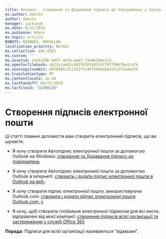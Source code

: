 ```yaml
---
title: Алхімія - створення та Додавання підпису до повідомлень у програмі Outlook
ms.author: daeite
author: daeite
manager: jackiesm
ms.date: 8/21/2018
ms.audience: Admin
ms.topic: article
ROBOTS: NOINDEX, NOFOLLOW
localization_priority: Normal
ms.collection: Adm_O365
ms.custom: ''
ms.assetid: e1d1258b-6057-4ef9-ae67-f3e0e2bbe1c4
ms.openlocfilehash: da21e1a463c4d1fdf0160519f79ff99b7be3ca74
ms.sourcegitcommit: 9d78905c512192ffc4675468abd2efc5f2e4baf4
ms.translationtype: MT
ms.contentlocale: uk-UA
ms.lasthandoff: 04/23/2019
ms.locfileid: "32398135"
---
```

# <a name="creating-email-signatures"></a>Створення підписів електронної пошти

Ці статті повинні допомогти вам створити електронний підписів, що ви шукаєте.
  
- Я хочу створити Автопідпис електронної пошти за допомогою Outlook на Windows: [створення та Додавання підпису до повідомлень](https://support.office.com/article/8ee5d4f4-68fd-464a-a1c1-0e1c80bb27f2.aspx)
    
- Я хочу створити Автопідпис електронної пошти за допомогою Outlook в Інтернеті: [створити і додати підпис електронної пошти в Outlook на веб-](https://support.office.com/article/5ff9dcfd-d3f1-447b-b2e9-39f91b074ea3.aspx)
    
- Я хочу створити підпис електронної пошти, використовуючи Outlook.com: [створити і додати підпис електронної пошти Outlook.com, у](https://support.office.com/article/776d9006-abdf-444e-b5b7-a61821dff034.aspx)
    
- Я хочу, щоб створити глобальне електронної підписом для всі листи, відправлені від моєї компанії: [створення підписів всієї організації та застереження у службі Office 365](https://support.office.com/article/2d75860f-c527-4352-a7f6-73eba54c0c72.aspx)
    
 **Порада:** Підписи для всієї організації називаються "відмазки". 
  

